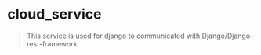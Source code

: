 # cloud_service

> This service is used for django to communicated with Django/Django-rest-framework
